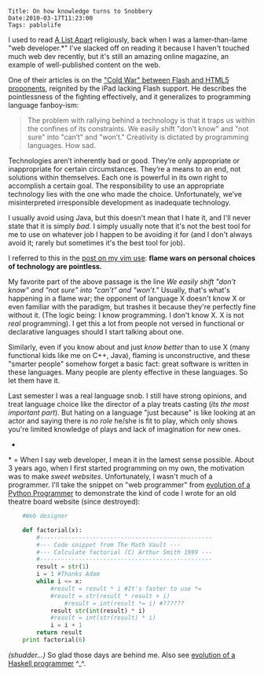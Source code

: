     Title: On how knowledge turns to Snobbery
    Date:2010-03-17T11:23:00
    Tags: pablolife

I used to read [A List Apart][1] religiously, back when I was a lamer-than-lame
"web developer.\*"  I've slacked off on reading it because I haven't
touched much web dev recently, but it's still an amazing online magazine, an
example of well-published content on the web.

One of their articles is on the ["Cold War" between Flash and HTML5
proponents][2], reignited by the iPad lacking Flash support. He describes the
pointlessness of the fighting effectively, and it generalizes to programming
language fanboy-ism:

<!-- more -->

> The problem with rallying behind a technology is that it traps us within the
> confines of its constraints. We easily shift "don’t know" and "not sure" into
> "can’t" and "won’t." Creativity is dictated by programming languages. How sad.

Technologies aren’t inherently bad or good. They’re only appropriate or
inappropriate for certain circumstances. They’re a means to an end, not
solutions within themselves. Each one is powerful in its own right to
accomplish a certain goal. The responsibility to use an appropriate technology
lies with the one who made the choice. Unfortunately, we’ve misinterpreted
irresponsible development as inadequate technology.

I usually avoid using Java, but this doesn't mean that I hate it, and I'll
never state that it is simply _bad_. I simply usually note that it's not the
best tool for me to use on whatever job I happen to be avoiding it for (and I
don't always avoid it; rarely but sometimes it's the best tool for job).

I referred to this in the [post on my vim use][3]: **flame wars on personal
choices of technology are pointless.**

My favorite part of the above passage is the line _We easily shift "don’t
know" and "not sure" into "can’t" and "won’t."_ Usually, that's what's
happening in a flame war; the opponent of language X doesn't know X or even
familiar with the paradigm, but trashes it because they're perfectly fine
without it. (The logic being: I know programming. I don't know X. X is not
_real_ programming). I get this a lot from people not versed in functional or
declarative languages should I start talking about one.

Similarly, even if you know about and just _know better_ than to use X (many
functional kids like me on C++, Java), flaming is unconstructive, and these
"smarter people" somehow forget a basic fact: great software is written in
these languages. Many people are plenty effective in these languages. So let
them have it.

Last semester I was a real language snob. I still have strong opinions, and
treat language choice like the director of a play treats casting (_its the
most important part_). But hating on a language "just because" is like looking
at an actor and saying there is _no role_ he/she is fit to play, which only
shows you're limited knowledge of plays and lack of imagination for new ones.

-

\* = When I say web developer, I mean it in the lamest sense possible. About 3
years ago, when I first started programming on my own, the motivation was to
make _sweet websites_. Unfortunately, I wasn't much of a programmer. I'll take
the snippet on "web programmer" from [evolution of a Python Programmer][4] to
demonstrate the kind of code I wrote for an old theatre board website (since
destroyed):

```python
    #Web designer

    def factorial(x):
        #-------------------------------------------------
        #--- Code snippet from The Math Vault ---
        #--- Calculate factorial (C) Arthur Smith 1999 ---
        #-------------------------------------------------
        result = str(1)
        i = 1 #Thanks Adam
        while i <= x:
            #result = result * i #It's faster to use *=
            #result = str(result * result + i)
                #result = int(result *= i) #??????
            result str(int(result) * i)
            #result = int(str(result) * i)
            i = i + 1
        return result
    print factorial(6)
```

_(shudder...)_ So glad those days are behind me. Also see [evolution of a
Haskell programmer][5] ^_^.


   [1]: http://www.alistapart.com
   [2]: http://www.alistapart.com/articles/flashstandards/
   [3]: http://www.morepablo.com/2010/02/hiatus-and-voyage-of-vim.html
   [4]: http://gist.github.com/289467
   [5]: http://www.willamette.edu/~fruehr/haskell/evolution.html
